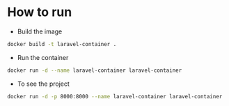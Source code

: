 # How to run

* Build the image
```bash
docker build -t laravel-container .
```

* Run the container
```bash
docker run -d --name laravel-container laravel-container
```

* To see the project
```bash
docker run -d -p 8000:8000 --name laravel-container laravel-container
```